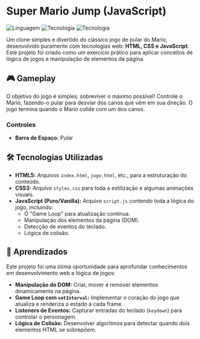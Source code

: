# Super Mario Jump (JavaScript)

![Linguagem](https://img.shields.io/badge/Linguagem-JavaScript-yellow.svg)
![Tecnologia](https://img.shields.io/badge/Tecnologia-HTML5-orange.svg)
![Tecnologia](https://img.shields.io/badge/Tecnologia-CSS3-blue.svg)

Um clone simples e divertido do clássico jogo de pular do Mario, desenvolvido puramente com tecnologias web: **HTML, CSS e JavaScript**. Este projeto foi criado como um exercício prático para aplicar conceitos de lógica de jogos e manipulação de elementos da página.

## 🎮 Gameplay

O objetivo do jogo é simples: sobreviver o máximo possível! Controle o Mario, fazendo-o pular para desviar dos canos que vêm em sua direção. O jogo termina quando o Mario colide com um dos canos.

### Controles
* **Barra de Espaço:** Pular

## 🛠️ Tecnologias Utilizadas

* **HTML5:** Arquivos `index.html`, `jogo.html`, etc., para a estruturação do conteúdo.
* **CSS3:** Arquivo `styles.css` para toda a estilização e algumas animações visuais.
* **JavaScript (Puro/Vanilla):** Arquivo `script.js` contendo toda a lógica do jogo, incluindo:
    * O "Game Loop" para atualização contínua.
    * Manipulação dos elementos da página (DOM).
    * Detecção de eventos do teclado.
    * Lógica de colisão.

## 🧠 Aprendizados

Este projeto foi uma ótima oportunidade para aprofundar conhecimentos em desenvolvimento web e lógica de jogos:
* **Manipulação do DOM:** Criar, mover e remover elementos dinamicamente na página.
* **Game Loop com `setInterval`:** Implementar o coração do jogo que atualiza e renderiza o estado a cada frame.
* **Listeners de Eventos:** Capturar entradas do teclado (`keydown`) para controlar o personagem.
* **Lógica de Colisão:** Desenvolver algoritmos para detectar quando dois elementos HTML se sobrepõem.
